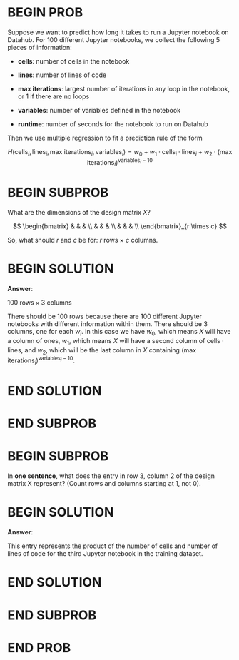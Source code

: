 # BEGIN PROB

Suppose we want to predict how long it takes to run a
Jupyter notebook on Datahub. For 100 different Jupyter notebooks, we
collect the following 5 pieces of information:

- **cells**: number of cells in the notebook

- **lines**: number of lines of code

- **max iterations**: largest number of iterations in any loop in the
  notebook, or 1 if there are no loops

- **variables**: number of variables defined in the notebook

- **runtime**: number of seconds for the notebook to run on Datahub

Then we use multiple regression to fit a prediction rule of the form
<!-- $$H(\text{cells, lines, max iterations, variables}) =  w_0 + w_1 \cdot \text{cells} \cdot \text{lines} + w_2 \cdot (\text{max iterations})^{\text{variables} - 10}$$ -->

$$H(\text{cells}_i, \text{lines}_i, \text{max iterations}_i, \text{variables}_i) =  
w_0 + w_1 \cdot \text{cells}_i \cdot \text{lines}_i + w_2 \cdot (\text{max iterations}_i)^{\text{variables}_i - 10}$$

# BEGIN SUBPROB

What are the dimensions of the design matrix $X$?

$$
\begin{bmatrix}
& & & \\
& & & \\
& & & \\
\end{bmatrix}_{r \times c}
$$

So, what should $r$ and $c$ be for: $r$ rows $\times$ $c$ columns.

# BEGIN SOLUTION
**Answer**:

$100 \text{ rows} \times 3 \text{ columns}$

There should be $100$ rows because there are $100$ different Jupyter notebooks with different information within them. There should be $3$ columns, one for each $w_i$. In this case we have $w_0$, which means $X$ will have a column of ones, $w_1$, which means $X$ will have a second column of $\text{cells} \cdot \text{lines}$, and $w_2$, which will be the last column in $X$ containing $(\text{max iterations}_i)^{\text{variables}_i - 10}$.

# END SOLUTION

# END SUBPROB

# BEGIN SUBPROB

In **one sentence**, what does the entry in row 3, column 2
of the design matrix X represent? (Count rows and columns starting at 1,
not 0).

# BEGIN SOLUTION
**Answer**:

This entry represents the product of the number of cells and number of lines of code for the third Jupyter notebook in the training dataset.

# END SOLUTION

# END SUBPROB

# END PROB
